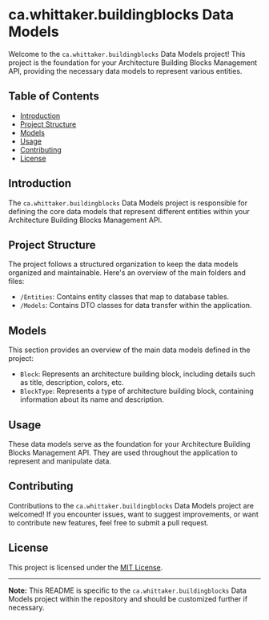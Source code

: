 ﻿# ca.whittaker.buildingblocks Data Models

Welcome to the `ca.whittaker.buildingblocks` Data Models project! This project is the foundation for your Architecture Building Blocks Management API, providing the necessary data models to represent various entities.

## Table of Contents

- [Introduction](#introduction)
- [Project Structure](#project-structure)
- [Models](#models)
- [Usage](#usage)
- [Contributing](#contributing)
- [License](#license)

## Introduction

The `ca.whittaker.buildingblocks` Data Models project is responsible for defining the core data models that represent different entities within your Architecture Building Blocks Management API.

## Project Structure

The project follows a structured organization to keep the data models organized and maintainable. Here's an overview of the main folders and files:

- `/Entities`: Contains entity classes that map to database tables.
- `/Models`: Contains DTO classes for data transfer within the application.

## Models

This section provides an overview of the main data models defined in the project:

- `Block`: Represents an architecture building block, including details such as title, description, colors, etc.
- `BlockType`: Represents a type of architecture building block, containing information about its name and description.

## Usage

These data models serve as the foundation for your Architecture Building Blocks Management API. They are used throughout the application to represent and manipulate data.

## Contributing

Contributions to the `ca.whittaker.buildingblocks` Data Models project are welcomed! If you encounter issues, want to suggest improvements, or want to contribute new features, feel free to submit a pull request.

## License

This project is licensed under the [MIT License](LICENSE).

---

**Note:** This README is specific to the `ca.whittaker.buildingblocks` Data Models project within the repository and should be customized further if necessary.
